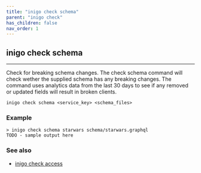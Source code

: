 ```yaml
---
title: "inigo check schema"
parent: "inigo check"
has_children: false
nav_order: 1
---
```


## inigo check schema
---
Check for breaking schema changes.
The check schema command will check wether the supplied schema has any breaking changes. The command uses analytics data from the last 30 days to see if any removed or updated fields will result in broken clients. 
```
inigo check schema <service_key> <schema_files>
```

### Example
```
> inigo check schema starwars schema/starwars.graphql
TODO - sample output here
```

### See also
- [inigo check access](/cli_inigo_check_access.html)
